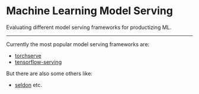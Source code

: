 # Machine Learning Model Serving

Evaluating different model serving frameworks for productizing ML.

---

Currently the most popular model serving frameworks are:

- [torchserve](torchserve)
- [tensorflow-serving](tensorflow-serving)

But there are also some others like:

- [seldon](seldon)
etc.
